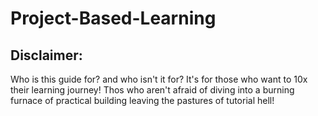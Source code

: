 # Project-Based-Learning

## Disclaimer:
Who is this guide for? and who isn't it for? 
It's for those who want to 10x their learning journey! Thos who aren't afraid of diving into a burning furnace of practical building leaving the pastures of tutorial hell!

